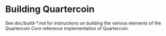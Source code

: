 Building Quartercoin
================

See doc/build-*.md for instructions on building the various
elements of the Quartercoin Core reference implementation of Quartercoin.
